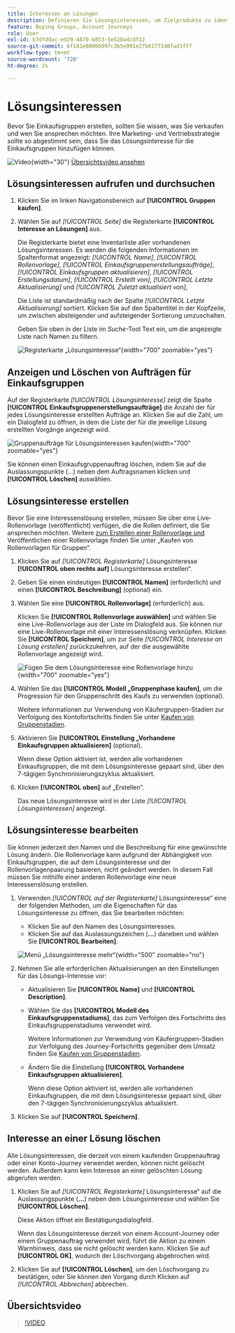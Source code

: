 ```yaml
---
title: Interessen an Lösungen
description: Definieren Sie Lösungsinteressen, um Zielprodukte zu identifizieren und automatisch Einkaufsgruppen mit Rollenvorlagen in Journey Optimizer B2B edition zu erstellen.
feature: Buying Groups, Account Journeys
role: User
exl-id: b7dfddac-ed29-4870-b853-5e520a4cdf12
source-git-commit: 6f141e08066097c3b5e991e27b6177148fad1fff
workflow-type: tm+mt
source-wordcount: '720'
ht-degree: 1%

---
```


# Lösungsinteressen

Bevor Sie Einkaufsgruppen erstellen, sollten Sie wissen, was Sie verkaufen und wen Sie ansprechen möchten. Ihre Marketing- und Vertriebsstrategie sollte so abgestimmt sein, dass Sie das Lösungsinteresse für die Einkaufsgruppen hinzufügen können.

![Video](../../assets/do-not-localize/icon-video.svg){width="30"} [Übersichtsvideo ansehen](#overview-video)

## Lösungsinteressen aufrufen und durchsuchen

1. Klicken Sie im linken Navigationsbereich auf **[!UICONTROL Gruppen kaufen]**.

1. Wählen Sie auf _[!UICONTROL Seite]_ die Registerkarte **[!UICONTROL Interesse an Lösungen]** aus.

   Die Registerkarte bietet eine Inventarliste aller vorhandenen Lösungsinteressen. Es werden die folgenden Informationen im Spaltenformat angezeigt: _[!UICONTROL Name]_, _[!UICONTROL Rollenvorlage]_, _[!UICONTROL Einkaufsgruppenerstellungsaufträge]_, _[!UICONTROL Einkaufsgruppen aktualisieren]_, _[!UICONTROL Erstellungsdatum]_, _[!UICONTROL Erstellt von]_, _[!UICONTROL Letzte Aktualisierung]_ und _[!UICONTROL Zuletzt aktualisiert von]_,

   Die Liste ist standardmäßig nach der Spalte _[!UICONTROL Letzte Aktualisierung]_ sortiert. Klicken Sie auf den Spaltentitel in der Kopfzeile, um zwischen absteigender und aufsteigender Sortierung umzuschalten.

   Geben Sie oben in der Liste im _Suche_-Tool Text ein, um die angezeigte Liste nach Namen zu filtern.

   ![Registerkarte „Lösungsinteresse“](assets/solution-interest-tab.png){width="700" zoomable="yes"}

## Anzeigen und Löschen von Aufträgen für Einkaufsgruppen

Auf der Registerkarte _[!UICONTROL Lösungsinteresse]_ zeigt die Spalte **[!UICONTROL Einkaufsgruppenerstellungsaufträge]** die Anzahl der für jedes Lösungsinteresse erstellten Aufträge an. Klicken Sie auf die Zahl, um ein Dialogfeld zu öffnen, in dem die Liste der für die jeweilige Lösung erstellten Vorgänge angezeigt wird.

![Gruppenaufträge für Lösungsinteressen kaufen](assets/buying-group-jobs-for-solution-interest.png){width="700" zoomable="yes"}

Sie können einen Einkaufsgruppenauftrag löschen, indem Sie auf die Auslassungspunkte (…) neben dem Auftragsnamen klicken und **[!UICONTROL Löschen]** auswählen.

## Lösungsinteresse erstellen

Bevor Sie eine Interessenslösung erstellen, müssen Sie über eine Live-Rollenvorlage (veröffentlicht) verfügen, die die Rollen definiert, die Sie ansprechen möchten. Weitere [ zum Erstellen einer Rollenvorlage und ](./buying-groups-role-templates.md) Veröffentlichen einer Rollenvorlage finden Sie unter „Kaufen von Rollenvorlagen für Gruppen“.

1. Klicken Sie auf _[!UICONTROL Registerkarte]_ Lösungsinteresse **[!UICONTROL oben rechts auf]** Lösungsinteresse erstellen“.

1. Geben Sie einen eindeutigen **[!UICONTROL Namen]** (erforderlich) und einen **[!UICONTROL Beschreibung]** (optional) ein.

1. Wählen Sie eine **[!UICONTROL Rollenvorlage]** (erforderlich) aus.

   Klicken Sie **[!UICONTROL Rollenvorlage auswählen]** und wählen Sie eine Live-Rollenvorlage aus der Liste im Dialogfeld aus. Sie können nur eine Live-Rollenvorlage mit einer Interessenslösung verknüpfen. Klicken Sie **[!UICONTROL Speichern]**, um zur Seite _[!UICONTROL Interesse an Lösung erstellen]_ zurückzukehren, auf der die ausgewählte Rollenvorlage angezeigt wird.

   ![Fügen Sie dem Lösungsinteresse eine Rollenvorlage hinzu](assets/solution-interest-create.png){width="700" zoomable="yes"}

1. Wählen Sie das **[!UICONTROL Modell „Gruppenphase kaufen]**, um die Progression für den Gruppenschritt des Kaufs zu verwenden (optional).

   Weitere Informationen zur Verwendung von Käufergruppen-Stadien zur Verfolgung des Kontofortschritts finden Sie unter [Kaufen von Gruppenstadien](./buying-group-stages.md).

1. Aktivieren Sie **[!UICONTROL Einstellung „Vorhandene Einkaufsgruppen aktualisieren]** (optional).

   Wenn diese Option aktiviert ist, werden alle vorhandenen Einkaufsgruppen, die mit dem Lösungsinteresse gepaart sind, über den 7-tägigen Synchronisierungszyklus aktualisiert.

1. Klicken **[!UICONTROL oben]** auf „Erstellen“.

   Das neue Lösungsinteresse wird in der Liste _[!UICONTROL Lösungsinteressen]_ angezeigt.

## Lösungsinteresse bearbeiten

Sie können jederzeit den Namen und die Beschreibung für eine gewünschte Lösung ändern. Die Rollenvorlage kann aufgrund der Abhängigkeit von Einkaufsgruppen, die auf dem Lösungsinteresse und der Rollenvorlagenpaarung basieren, nicht geändert werden. In diesem Fall müssen Sie mithilfe einer anderen Rollenvorlage eine neue Interessenslösung erstellen.

1. Verwenden _[!UICONTROL auf der Registerkarte]_ Lösungsinteresse“ eine der folgenden Methoden, um die Eigenschaften für das Lösungsinteresse zu öffnen, das Sie bearbeiten möchten:

   * Klicken Sie auf den Namen des Lösungsinteresses.
   * Klicken Sie auf das Auslassungszeichen (**…**) daneben und wählen Sie **[!UICONTROL Bearbeiten]**.

   ![Menü „Lösungsinteresse mehr“](assets/solution-interests-more-menu.png){width="500" zoomable="no"}

1. Nehmen Sie alle erforderlichen Aktualisierungen an den Einstellungen für das Lösungs-Interesse vor:

   * Aktualisieren Sie **[!UICONTROL Name]** und **[!UICONTROL Description]**.

   * Wählen Sie das **[!UICONTROL Modell des Einkaufsgruppenstadiums]**, das zum Verfolgen des Fortschritts des Einkaufsgruppenstadiums verwendet wird.

     Weitere Informationen zur Verwendung von Käufergruppen-Stadien zur Verfolgung des Journey-Fortschritts gegenüber dem Umsatz finden Sie [Kaufen von Gruppenstadien](./buying-group-stages.md).

   * Ändern Sie die Einstellung **[!UICONTROL Vorhandene Einkaufsgruppen aktualisieren]**.

     Wenn diese Option aktiviert ist, werden alle vorhandenen Einkaufsgruppen, die mit dem Lösungsinteresse gepaart sind, über den 7-tägigen Synchronisierungszyklus aktualisiert.

1. Klicken Sie auf **[!UICONTROL Speichern]**.

## Interesse an einer Lösung löschen

Alle Lösungsinteressen, die derzeit von einem kaufenden Gruppenauftrag oder einer Konto-Journey verwendet werden, können nicht gelöscht werden. Außerdem kann kein Interesse an einer gelöschten Lösung abgerufen werden.

1. Klicken Sie auf _[!UICONTROL Registerkarte]_ Lösungsinteresse“ auf die Auslassungspunkte (**…**) neben dem Lösungsinteresse und wählen Sie **[!UICONTROL Löschen]**.

   Diese Aktion öffnet ein Bestätigungsdialogfeld.

   Wenn das Lösungsinteresse derzeit von einem Account-Journey oder einem Gruppenauftrag verwendet wird, führt die Aktion zu einem Warnhinweis, dass sie nicht gelöscht werden kann. Klicken Sie auf **[!UICONTROL OK]**, wodurch der Löschvorgang abgebrochen wird.

1. Klicken Sie auf **[!UICONTROL Löschen]**, um den Löschvorgang zu bestätigen, oder Sie können den Vorgang durch Klicken auf _[!UICONTROL Abbrechen]_ abbrechen.

## Übersichtsvideo

>[!VIDEO](https://video.tv.adobe.com/v/3433080/?learn=on)
